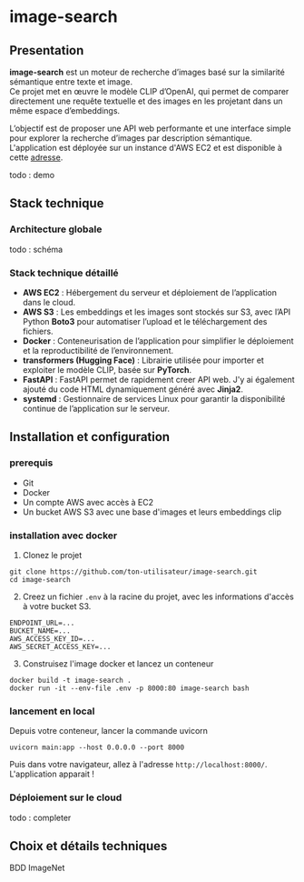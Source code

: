 # image-search

## Presentation

**image-search** est un moteur de recherche d’images basé sur la similarité sémantique entre texte et image.  
Ce projet met en œuvre le modèle CLIP d’OpenAI, qui permet de comparer directement une requête textuelle et des images en les projetant dans un même espace d’embeddings.

L’objectif est de proposer une API web performante et une interface simple pour explorer la recherche d’images par description sémantique. L'application est déployée sur un instance d'AWS EC2 et est disponible à cette [adresse](http://16.171.6.178:8000/).

todo : demo

## Stack technique

### Architecture globale

todo : schéma

### Stack technique détaillé

- **AWS EC2** : Hébergement du serveur et déploiement de l’application dans le cloud.
- **AWS S3** : Les embeddings et les images sont stockés sur S3, avec l’API Python **Boto3** pour automatiser l’upload et le téléchargement des fichiers.
- **Docker** : Conteneurisation de l’application pour simplifier le déploiement et la reproductibilité de l’environnement.
- **transformers (Hugging Face)** : Librairie utilisée pour importer et exploiter le modèle CLIP, basée sur **PyTorch**.
- **FastAPI** : FastAPI permet de rapidement creer API web. J'y ai également ajouté du code HTML dynamiquement généré avec **Jinja2**.
- **systemd** : Gestionnaire de services Linux pour garantir la disponibilité continue de l’application sur le serveur.

## Installation et configuration

### prerequis

- Git
- Docker
- Un compte AWS avec accès à EC2
- Un bucket AWS S3 avec une base d'images et leurs embeddings clip

### installation avec docker

1. Clonez le projet

```shell
git clone https://github.com/ton-utilisateur/image-search.git
cd image-search
```

2. Creez un fichier `.env` à la racine du projet, avec les informations d'accès à votre bucket S3.

```shell
ENDPOINT_URL=...
BUCKET_NAME=...
AWS_ACCESS_KEY_ID=...
AWS_SECRET_ACCESS_KEY=...
```

3. Construisez l'image docker et lancez un conteneur

```shell
docker build -t image-search .
docker run -it --env-file .env -p 8000:80 image-search bash
```

### lancement en local

Depuis votre conteneur, lancer la commande uvicorn

```shell
uvicorn main:app --host 0.0.0.0 --port 8000
```

Puis dans votre navigateur, allez à l'adresse `http://localhost:8000/`. L'application apparait !

### Déploiement sur le cloud

todo : completer

## Choix et détails techniques

BDD ImageNet
